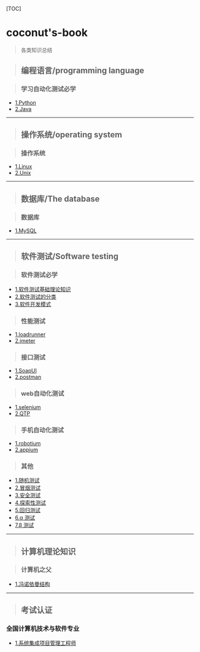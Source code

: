 [TOC]

# coconut's-book

>各类知识总结

> ## 编程语言/programming language

> ### 学习自动化测试必学
- [1.Python](ProgrammingLanguage/MyPython.md)
- [2.Java](ProgrammingLanguage/Java.md)

---

  
> ## 操作系统/operating system

> ### 操作系统
- [1.Linux](OperatingSystem/Linux.md)
- [2.Unix](OperatingSystem/Unix.md)

---

> ## 数据库/The database

> ### 数据库
- [1.MySQL](DataBase/MySQL.md)


---

> ## 软件测试/Software testing

> ### 软件测试必学
- [1.软件测试基础理论知识](SoftwareTesting/SoftwareTestingTheory.md)
- [2.软件测试的分类](SoftwareTesting/TestCategorization.md)
- [3.软件开发模式](SoftwareTesting/SoftwareDevelopmentModel.md)
> ### 性能测试
- [1.loadrunner](SoftwareTesting/Loadrunner.md)
- [2.jmeter](SoftwareTesting/Jmeter.md)
> ### 接口测试
- [1.SoapUI](SoftwareTesting/SoapUI.md)
- [2.postman](SoftwareTesting/Postman.md)
> ### web自动化测试
- [1.selenium](SoftwareTesting/Selenium.md)
- [2.QTP](SoftwareTesting/QTP.md)
> ### 手机自动化测试
- [1.robotium](SoftwareTesting/Robotium.md)
- [2.appium](SoftwareTesting/Appium.md)
> ### 其他
- [1.随机测试]()
- [2.冒烟测试]()
- [3.安全测试]()
- [4.探索性测试]()
- [5.回归测试]()
- [6.α 测试]()
- [7.β 测试]()

---

> ## 计算机理论知识

>### 计算机之父
- [1.冯诺依曼结构](ComputerRelatedTheory/VonNeumannArchitecture.md)

---

> ## 考试认证

 ### 全国计算机技术与软件专业
 - [1.系统集成项目管理工程师](ProjectManagement/projectManagement.md)